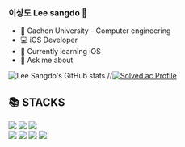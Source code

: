

### 이상도 Lee sangdo 👋

- 🏫 Gachon University - Computer engineering 
- 💻 iOS Developer
- 🤔 Currently learning iOS
- 💬 Ask me about


![Lee Sangdo's GitHub stats](https://github-readme-stats.vercel.app/api?username=SANGDOLEE&show_icons=true&theme=radical)
//[![Solved.ac Profile](http://mazassumnida.wtf/api/v2/generate_badge?boj=xkdxh625)](https://solved.ac/xkdxh625/)



<h2>📚 STACKS</h2></div>

<div> 
  <img src="https://img.shields.io/badge/github-181717?style=for-the-badge&logo=github&logoColor=white">
  <img src="https://img.shields.io/badge/git-F05032?style=for-the-badge&logo=git&logoColor=white">
  <img src="https://img.shields.io/badge/naver-03C75A?style=for-the-badge&logo=Naver&logoColor=white">
  <br>
  
  <img src="https://img.shields.io/badge/java-007396?style=for-the-badge&logo=java&logoColor=white">
  <img src="https://img.shields.io/badge/swift-F05138?style=for-the-badge&logo=Swift&logoColor=white">
  <img src="https://img.shields.io/badge/AndroidStudio-3DDC84?style=for-the-badge&logo=AndroidStudio&logoColor=white">
  <img src="https://img.shields.io/badge/xcode-147EFB?style=for-the-badge&logo=xcode&logoColor=white">
  <br>
 
</div>
